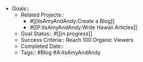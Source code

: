 - Goals::
    - Related Projects::
        - #[[itsAmyAndAndy:Create a Blog]] 
        - #[[P:itsAmyAndAndy:Write Hawaii Articles]]
    - Goal Status:: #[[in progress]]
    - Success Criteria:: Reach 100 Organic Viewers
    - Completed Date:: 
    - Tags:: #Blog #A:itsAmyAndAndy
